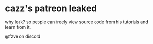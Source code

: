 # cazz's patreon leaked
why leak? so people can freely view source code from his tutorials and learn from it.

@fzve on discord